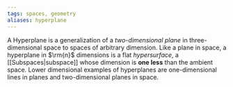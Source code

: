 ```yaml
---
tags: spaces, geometry
aliases: hyperplane
---
```

A Hyperplane is a generalization of a *two-dimensional plane* in three-dimensional space to spaces of arbitrary dimension. Like a plane in space, a hyperplane in $\rm{n}$ dimensions is a flat *hypersurface*, a [[Subspaces|subspace]] whose dimension is **one less** than the ambient space.
Lower dimensional examples of hyperplanes are one-dimensional lines in planes and two-dimensional planes in space.
